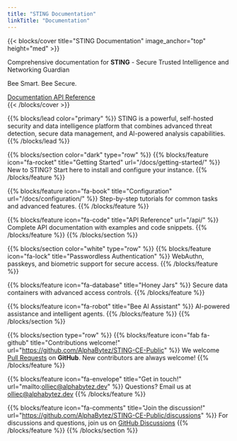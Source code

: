```yaml
---
title: "STING Documentation"
linkTitle: "Documentation"
---
```


{{< blocks/cover title="STING Documentation" image_anchor="top" height="med" >}}
<p class="lead mt-3">
Comprehensive documentation for <strong>STING</strong> - Secure Trusted Intelligence and Networking Guardian
</p>
<p class="lead">
Bee Smart. Bee Secure.
</p>
<div class="mx-auto">
	<a class="btn btn-lg btn-primary me-3 mb-4" href="/docs/">
		Documentation <i class="fas fa-arrow-alt-circle-right ms-2"></i>
	</a>
	<a class="btn btn-lg btn-secondary me-3 mb-4" href="/api/">
		API Reference <i class="fab fa-github ms-2 "></i>
	</a>
</div>
{{< /blocks/cover >}}

{{% blocks/lead color="primary" %}}
STING is a powerful, self-hosted security and data intelligence platform that combines advanced threat detection, secure data management, and AI-powered analysis capabilities.
{{% /blocks/lead %}}

{{% blocks/section color="dark" type="row" %}}
{{% blocks/feature icon="fa-rocket" title="Getting Started" url="/docs/getting-started/" %}}
New to STING? Start here to install and configure your instance.
{{% /blocks/feature %}}

{{% blocks/feature icon="fa-book" title="Configuration" url="/docs/configuration/" %}}
Step-by-step tutorials for common tasks and advanced features.
{{% /blocks/feature %}}

{{% blocks/feature icon="fa-code" title="API Reference" url="/api/" %}}
Complete API documentation with examples and code snippets.
{{% /blocks/feature %}}
{{% /blocks/section %}}

{{% blocks/section color="white" type="row" %}}
{{% blocks/feature icon="fa-lock" title="Passwordless Authentication" %}}
WebAuthn, passkeys, and biometric support for secure access.
{{% /blocks/feature %}}

{{% blocks/feature icon="fa-database" title="Honey Jars" %}}
Secure data containers with advanced access controls.
{{% /blocks/feature %}}

{{% blocks/feature icon="fa-robot" title="Bee AI Assistant" %}}
AI-powered assistance and intelligent agents.
{{% /blocks/feature %}}
{{% /blocks/section %}}

{{% blocks/section type="row" %}}
{{% blocks/feature icon="fab fa-github" title="Contributions welcome!" url="https://github.com/AlphaBytez/STING-CE-Public" %}}
We welcome [Pull Requests](https://github.com/AlphaBytez/STING-CE-Public/pulls) on **GitHub**. New contributors are always welcome!
{{% /blocks/feature %}}

{{% blocks/feature icon="fa-envelope" title="Get in touch!" url="mailto:olliec@alphabytez.dev" %}}
Questions? Email us at [olliec@alphabytez.dev](mailto:olliec@alphabytez.dev)
{{% /blocks/feature %}}

{{% blocks/feature icon="fa-comments" title="Join the discussion!" url="https://github.com/AlphaBytez/STING-CE-Public/discussions" %}}
For discussions and questions, join us on [GitHub Discussions](https://github.com/AlphaBytez/STING-CE-Public/discussions)
{{% /blocks/feature %}}
{{% /blocks/section %}}
